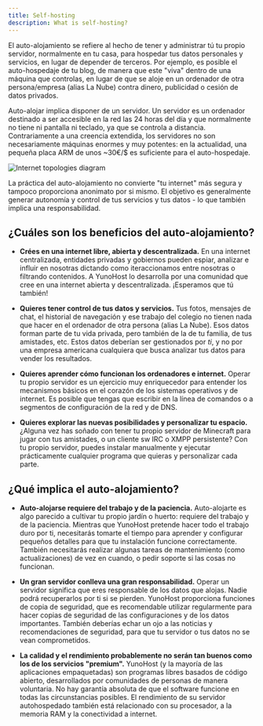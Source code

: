 ```yaml
---
title: Self-hosting
description: What is self-hosting?
---
```


El auto-alojamiento se refiere al hecho de tener y administrar tú tu propio servidor, normalmente en tu casa, para hospedar tus datos personales y servicios, en lugar de depender de terceros. Por ejemplo, es posible el auto-hospedaje de tu blog, de manera que este "viva" dentro de una máquina que controlas, en lugar de que se aloje en un ordenador de otra persona/empresa (alias La Nube) contra dinero, publicidad o cesión de datos privados.

Auto-alojar implica disponer de un servidor. Un servidor es un ordenador destinado a ser accesible en la red las 24 horas del día y que normalmente no tiene ni pantalla ni teclado, ya que se controla a distancia. Contrariamente a una creencia extendida, los servidores no son necesariamente máquinas enormes y muy potentes: en la actualidad, una pequeña placa ARM de unos ~30€/$ es suficiente para el auto-hospedaje.

![Internet topologies diagram](/img/internet_topologies.png)

La práctica del auto-alojamiento no convierte "tu internet" más segura y tampoco proporciona anonimato por si mismo. El objetivo es generalmente generar autonomía y control de tus servicios y tus datos - lo que también implica una responsabilidad.

## ¿Cuáles son los beneficios del auto-alojamiento?

- **Crées en una internet libre, abierta y descentralizada.** En una internet centralizada, entidades privadas y gobiernos pueden espiar, analizar e influir en nosotras dictando como iteraccionamos entre nosotras o filtrando contenidos. A YunoHost lo desarrolla por una comunidad que cree en una internet abierta y descentralizada. ¡Esperamos que tú también!

- **Quieres tener control de tus datos y servicios.** Tus fotos, mensajes de chat, el historial de navegación y ese trabajo del colegio no tienen nada que hacer en el ordenador de otra persona (alias La Nube). Esos datos forman parte de tu vida privada, pero también de la de tu familia, de tus amistades, etc. Estos datos deberían ser gestionados por *ti*, y no por una empresa americana cualquiera que busca analizar tus datos para vender los resultados.

- **Quieres aprender cómo funcionan los ordenadores e internet.** Operar tu propio servidor es un ejercicio muy enriquecedor para entender los mecanismos básicos en el corazón de los sistemas operativos y de internet. Es posible que tengas que escribir en la línea de comandos o a segmentos de configuración de la red y de DNS.

- **Quieres explorar las nuevas posibilidades y personalizar tu espacio.** ¿Alguna vez has soñado con tener tu propio servidor de Minecraft para jugar con tus amistades, o un cliente sw IRC o XMPP persistente? Con tu propio servidor, puedes instalar manualmente y ejecutar prácticamente cualquier programa que quieras y personalizar cada parte.

## ¿Qué implica el auto-alojamiento?

- **Auto-alojarse requiere del trabajo y de la paciencia.** Auto-alojarte es algo parecido a cultivar tu propio jardín o huerto: requiere del trabajo y de la paciencia. Mientras que YunoHost pretende hacer todo el trabajo duro por ti, necesitarás tomarte el tiempo para aprender y configurar pequeños detalles para que tu instalación funcione correctamente. También necesitarás realizar algunas tareas de mantenimiento (como actualizaciones) de vez en cuando, o pedir soporte si las cosas no funcionan.

- **Un gran servidor conlleva una gran responsabilidad.** Operar un servidor significa que eres responsable de los datos que alojas. Nadie podrá recuperarlos por ti si se pierden. YunoHost proporciona funciones de copia de seguridad, que es recomendable utilizar regularmente para hacer copias de seguridad de las configuraciones y de los datos importantes. También deberías echar un ojo a las noticias y recomendaciones de seguridad, para que tu servidor o tus datos no se vean comprometidos.

- **La calidad y el rendimiento probablemente no serán tan buenos como los de los servicios "premium".** YunoHost (y la mayoría de las aplicaciones empaquetadas) son programas libres basados de código abierto, desarrollados por comunidades de personas de manera voluntaria. No hay garantía absoluta de que el software funcione en todas las circunstancias posibles. El rendimiento de su servidor autohospedado también está relacionado con su procesador, a la memoria RAM y la conectividad a internet.
